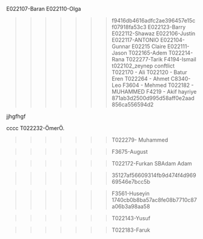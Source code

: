 E022107-Baran
E022110-Olga

> > > > > > > f9416db4616adfc2ae396457e15cf07918fa53c3
> > > > > > > E022123-Barry
> > > > > > > E022112-Shawaz
> > > > > > > E022106-Justin
> > > > > > > E022117-ANTONIO
> > > > > > > E022104-Gunnar
> > > > > > > E02215 Claire
> > > > > > > E022111-Jason
> > > > > > > T022165-Adem
> > > > > > > T022214-Rana
> > > > > > > T022277-Tarik
> > > > > > > F4194-Ismail
> > > > > > > t022102_zeynep
> > > > > > > conftlict
> > > > > > > T022170 - Ali
> > > > > > > T022120 - Batur Eren
> > > > > > > T022264 - Ahmet
> > > > > > > C8340-Leo
> > > > > > > F3604 - Mehmed
> > > > > > > T022182 - MUHAMMED
> > > > > > > F4219 - Akif
> > > > > > > hayriye
> > > > > > > 871ab3d2500d995d58aff0e2aad856ca556594d2

jjhgfhgf

cccc
T022232-ÖmerÖ. 


> > > > > > > T022279- Muhammed

> > > > > > > F3675-August


> > > > > > > T022172-Furkan SBAdam
> > > > > > > Adam

> > > > > > > 35127af56609314fb9d474f4d96969546e7bcc5b


> > > > > > > F3561-Huseyin
> > > > > > > 1740cb0b8ba57ac8fe08b7710c87a06b3a98aa58

> > > > > > > T022143-Yusuf


















>>>>>>>T022183-Faruk